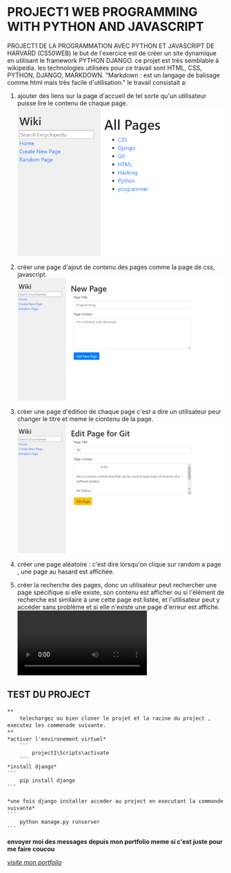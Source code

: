 # PROJECT1 WEB PROGRAMMING WITH PYTHON AND JAVASCRIPT

PROJECT1 DE LA PROGRAMMATION AVEC PYTHON ET JAVASCRIPT DE HARVARD (CS50WEB)
le but de l'exercice est de créer un site dynamique en utilisant le framework PYTHON DJANGO.
ce projet est très semblable à wikipedia.
les technologies utilisées pour ce travail sont HTML, CSS, PYTHON, DJANGO, MARKDOWN.
"Markdown : est un langage de balisage comme html mais très facile d'utilisation."
le travail consistait a: 

1. ajouter des liens sur la page d'accueil de tel sorte qu'un utilisateur puisse lire le contenu de chaque page.
   ![image de la page d'acceuil](images/project_cs50_start.png)

2. créer une page d'ajout de contenu des pages comme la page de css, javascript.
   ![image de la page d'ajout](images/project_cs50_add.png)

3. créer une page d'édition de chaque page c'est a dire un utilisateur peur changer le titre et meme le ciontenu de la page.
    ![image de la page de modification](images/project_cs50_edit.png)
4. créer une page aléatoire : c'est dire lorsqu'on clique sur random a page , une page au hasard est affichée.

5. créer la recherche des pages, donc un utilisateur peut rechercher une page spécifique si elle existe, son contenu est afficher ou si l'élément de recherche est similaire à une cette page est listée, et l'utilisateur peut y accéder sans problème et si elle n'existe une page d'erreur est affiche.
    ![video de recherche et de presentation du project](images/project1_cs50web_video_search.mp4)


## TEST DU PROJECT  

    **
        telechargez ou bien cloner le projet et la racine du project , executez les commenade suivante.
    **
    *activer l'environement virtuel*
        ```
            project1\Scripts\activate
        ```  
    *install django*
    ```
        pip install django
    ```

    *une fois django installer acceder au project en executant la commande suivante*
    ```
        python manage.py runserver
    ```

**envoyer moi des messages depuis mon portfolio meme si c'est juste pour me faire coucou**  

*[visite mon portfolio](https://ruceldev.web.app)*
